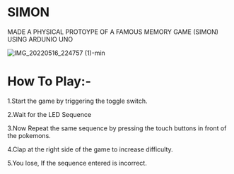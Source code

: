 # SIMON
MADE A PHYSICAL PROTOYPE OF A FAMOUS MEMORY GAME (SIMON) USING ARDUNIO UNO 

![IMG_20220516_224757 (1)-min](https://user-images.githubusercontent.com/88653523/173791658-b55c759e-4988-4ab6-b205-bbfaef907d2c.jpg)

# How To Play:-
1.Start the game by triggering the toggle switch.

2.Wait for the LED Sequence

3.Now Repeat the same sequence by pressing the touch buttons in front of the pokemons.

4.Clap at the right side of the game to increase difficulty.

5.You lose, If the sequence entered is incorrect.




